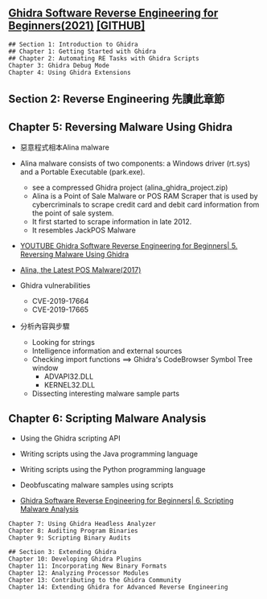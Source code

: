## [Ghidra Software Reverse Engineering for Beginners(2021)](https://www.packtpub.com/product/ghidra-software-reverse-engineering-for-beginners/9781800207974) [[GITHUB]](https://github.com/PacktPublishing/Ghidra-Software-Reverse-Engineering-for-Beginners)
```
## Section 1: Introduction to Ghidra
## Chapter 1: Getting Started with Ghidra
## Chapter 2: Automating RE Tasks with Ghidra Scripts
Chapter 3: Ghidra Debug Mode
Chapter 4: Using Ghidra Extensions

```
## Section 2: Reverse Engineering  先讀此章節

## Chapter 5: Reversing Malware Using Ghidra

- 惡意程式相本Alina malware 
- Alina malware consists of two components: a Windows driver (rt.sys) and a Portable Executable (park.exe). 
  - see a compressed Ghidra project (alina_ghidra_project.zip) 
  - Alina is a Point of Sale Malware or POS RAM Scraper that is used by cybercriminals to scrape credit card and debit card information from the point of sale system.
  - It first started to scrape information in late 2012. 
  - It resembles JackPOS Malware
- [YOUTUBE Ghidra Software Reverse Engineering for Beginners| 5. Reversing Malware Using Ghidra](https://www.youtube.com/watch?v=4A4t7l6g710)
- [Alina, the Latest POS Malware(2017)](https://www.pandasecurity.com/en/mediacenter/pandalabs/alina-pos-malware/)

- Ghidra vulnerabilities
  - CVE-2019-17664
  - CVE-2019-17665 

- 分析內容與步驟
  - Looking for strings
  - Intelligence information and external sources
  - Checking import functions   ==> Ghidra's CodeBrowser Symbol Tree window 
    - ADVAPI32.DLL 
    - KERNEL32.DLL
  - Dissecting interesting malware sample parts


## Chapter 6: Scripting Malware Analysis
- Using the Ghidra scripting API
- Writing scripts using the Java programming language
- Writing scripts using the Python programming language
- Deobfuscating malware samples using scripts

- [Ghidra Software Reverse Engineering for Beginners| 6. Scripting Malware Analysis](https://www.youtube.com/watch?v=0LxBpNHZ6tc)


```
Chapter 7: Using Ghidra Headless Analyzer
Chapter 8: Auditing Program Binaries
Chapter 9: Scripting Binary Audits

## Section 3: Extending Ghidra
Chapter 10: Developing Ghidra Plugins
Chapter 11: Incorporating New Binary Formats
Chapter 12: Analyzing Processor Modules
Chapter 13: Contributing to the Ghidra Community
Chapter 14: Extending Ghidra for Advanced Reverse Engineering
```
